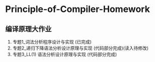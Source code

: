# Principle-of-Compiler-Homework
## 编译原理大作业
1. 专题1_词法分析程序设计与实现 (已完成)
2. 专题2_递归下降语法分析设计原理与实现 (代码部分完成)(读入待修改)
3. 专题3_LL(1) 语法分析设计原理与实现 (代码部分完成)